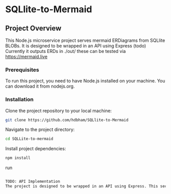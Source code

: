 # SQLlite-to-Mermaid

## Project Overview
This Node.js microservice project serves mermaid ERDiagrams from SQLlite BLOBs. It is designed to be wrapped in an API using Express (todo)
Currently it outputs ERDs in ./out/ these can be tested via https://mermaid.live

### Prerequisites
To run this project, you need to have Node.js installed on your machine. You can download it from nodejs.org.

### Installation
Clone the project repository to your local machine:

```bash
git clone https://github.com/hdbham/SQLlite-to-Mermaid
```
Navigate to the project directory:

```bash
cd SQLLite-to-mermaid
```
Install project dependencies:

```bash
npm install
```
run
```bash

TODO: API Implementation
The project is designed to be wrapped in an API using Express. This section will be updated with API implementation details.
